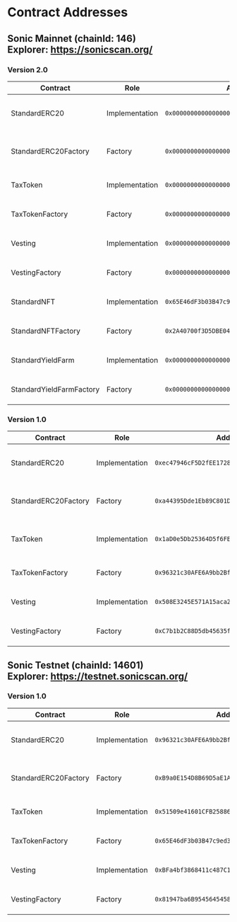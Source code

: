 # Contract Addresses

## Sonic Mainnet (chainId: 146) <br> Explorer: https://sonicscan.org/

### Version 2.0
| Contract | Role | Address | Explorer | Notes |
|---|---|---|---|---|
| StandardERC20 | Implementation | `0x0000000000000000000000000000000000000000` | [link](https://sonicscan.org/address/0x0000000000000000000000000000000000000000) | Standard ERC-20 Token Implementation Contract |
| StandardERC20Factory | Factory | `0x0000000000000000000000000000000000000000` | [link](https://sonicscan.org/address/0x0000000000000000000000000000000000000000) | Standard ERC-20 Token Factory Contract |
| TaxToken | Implementation | `0x0000000000000000000000000000000000000000` | [link](https://sonicscan.org/address/0x0000000000000000000000000000000000000000) | Tax Token Implementation Contract |
| TaxTokenFactory | Factory | `0x0000000000000000000000000000000000000000` | [link](https://sonicscan.org/address/0x0000000000000000000000000000000000000000) | Tax Token Factory Contract |
| Vesting | Implementation | `0x0000000000000000000000000000000000000000` | [link](https://sonicscan.org/address/0x0000000000000000000000000000000000000000) | Vesting Implementation Contract |
| VestingFactory | Factory | `0x0000000000000000000000000000000000000000` | [link](https://sonicscan.org/address/0x0000000000000000000000000000000000000000) | Vesting Factory Contract |
| StandardNFT | Implementation | `0x65E46dF3b03B47c9ed3f8EfC663C902E4747E943` | [link](https://sonicscan.org/address/0x65E46dF3b03B47c9ed3f8EfC663C902E4747E943) | Standard NFT Implementation Contract |
| StandardNFTFactory | Factory | `0x2A40700f3D5DBE0419adca8f834b395dAc0FFe28` | [link](https://sonicscan.org/address/0x2A40700f3D5DBE0419adca8f834b395dAc0FFe28) | Standard NFT Factory Contract |
| StandardYieldFarm | Implementation | `0x0000000000000000000000000000000000000000` | [link](https://sonicscan.org/address/0x0000000000000000000000000000000000000000) | Yield Farm Implementation Contract |
| StandardYieldFarmFactory | Factory | `0x0000000000000000000000000000000000000000` | [link](https://sonicscan.org/address/0x0000000000000000000000000000000000000000) | Yield Farm Factory Contract |

### Version 1.0
| Contract | Role | Address | Explorer | Notes |
|---|---|---|---|---|
| StandardERC20 | Implementation | `0xec47946cF5D2fEE1728bcCd669D6c5369f751ec6` | [link](https://sonicscan.org/address/0xec47946cF5D2fEE1728bcCd669D6c5369f751ec6) | Standard ERC-20 Token Implementation Contract |
| StandardERC20Factory | Factory | `0xa44395Dde1Eb89C801D7CadB268af2b967E1C2bF` | [link](https://sonicscan.org/address/0xa44395Dde1Eb89C801D7CadB268af2b967E1C2bF) | Standard ERC-20 Token Factory Contract |
| TaxToken | Implementation | `0x1aD0e5Db25364D5f6FE1025887E5004872E3c96D` | [link](https://sonicscan.org/address/0x1aD0e5Db25364D5f6FE1025887E5004872E3c96D) | Tax ERC-20 Token Implementation Contract |
| TaxTokenFactory | Factory | `0x96321c30AFE6A9bb2BfE33d30E751855D47a345A` | [link](https://sonicscan.org/address/0x96321c30AFE6A9bb2BfE33d30E751855D47a345A) | Tax Token Factory Contract |
| Vesting | Implementation | `0x508E3245E571A15aca200ECaF03f07e6f17C1FB4` | [link](https://sonicscan.org/address/0x508E3245E571A15aca200ECaF03f07e6f17C1FB4) | Vesting Implementation Contract |
| VestingFactory | Factory | `0xC7b1b2C88D5db45635fd1399E6370D0FA5119A25` | [link](https://sonicscan.org/address/0xC7b1b2C88D5db45635fd1399E6370D0FA5119A25) | Vesting Factory Contract |

## Sonic Testnet (chainId: 14601) <br> Explorer: https://testnet.sonicscan.org/

### Version 1.0
| Contract | Role | Address | Explorer | Notes |
|---|---|---|---|---|
| StandardERC20 | Implementation | `0x96321c30AFE6A9bb2BfE33d30E751855D47a345A` | [link](https://testnet.sonicscan.org/address/0x96321c30AFE6A9bb2BfE33d30E751855D47a345A) | Standard ERC-20 Token Implementation Contract |
| StandardERC20Factory | Factory | `0xB9a0E154D8B69D5aE1A305C26Dcdab0DAFcFC93d` | [link](https://testnet.sonicscan.org/address/0xB9a0E154D8B69D5aE1A305C26Dcdab0DAFcFC93d) | Standard ERC-20 Token Factory Contract |
| TaxToken | Implementation | `0x51509e41601CFB25886DC5b1ADdf1d0C6a66068E` | [link](https://testnet.sonicscan.org/address/0x51509e41601CFB25886DC5b1ADdf1d0C6a66068E) | Tax Token Implementation Contract |
| TaxTokenFactory | Factory | `0x65E46dF3b03B47c9ed3f8EfC663C902E4747E943` | [link](https://testnet.sonicscan.org/address/0x65E46dF3b03B47c9ed3f8EfC663C902E4747E943) | Tax Token Factory Contract |
| Vesting | Implementation | `0xBFa4bf3868411c487C17b6456a60fFF6923D3C86` | [link](https://testnet.sonicscan.org/address/0xBFa4bf3868411c487C17b6456a60fFF6923D3C86) | Vesting Implementation Contract |
| VestingFactory | Factory | `0x81947ba6B95456454581456c1e67CB4d0281864C` | [link](https://testnet.sonicscan.org/address/0x81947ba6B95456454581456c1e67CB4d0281864C) | Vesting Factory Contract |